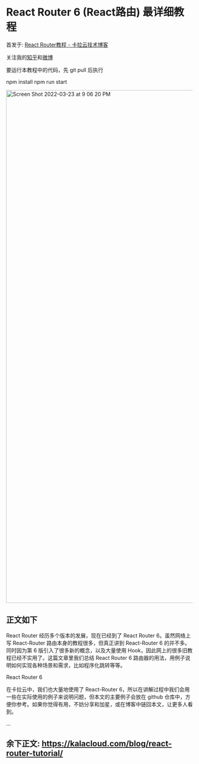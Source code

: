# React Router 6 (React路由) 最详细教程

首发于: [React Router教程 - 卡拉云技术博客](https://kalacloud.com/blog/react-router-tutorial/)

关注我的[知乎](https://www.zhihu.com/people/xie-ke-41)和[微博](https://weibo.com/u/1788189755)

要运行本教程中的代码，先 git pull 后执行

npm install
npm run start

<img width="1380" alt="Screen Shot 2022-03-23 at 9 06 20 PM" src="https://user-images.githubusercontent.com/1943146/159844186-402993f6-429d-4be1-b096-42b00f68bebb.png">


## 正文如下
React Router 经历多个版本的发展，现在已经到了 React Router 6。虽然网络上写 React-Router 路由本身的教程很多，但真正讲到 React-Router 6 的并不多。同时因为第 6 版引入了很多新的概念，以及大量使用 Hook，因此网上的很多旧教程已经不实用了。这篇文章里我们总结 React Router 6 路由器的用法，用例子说明如何实现各种场景和需求，比如程序化跳转等等。

React Router 6

在卡拉云中，我们也大量地使用了 React-Router 6，所以在讲解过程中我们会用一些在实际使用的例子来说明问题，但本文的主要例子会放在 github 仓库中，方便你参考。如果你觉得有用，不妨分享和加星，或在博客中链回本文，让更多人看到。

...



## 余下正文: https://kalacloud.com/blog/react-router-tutorial/
